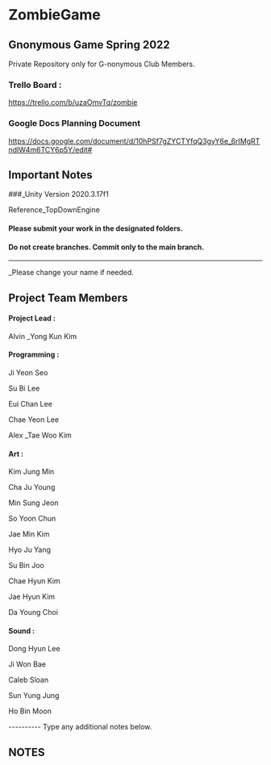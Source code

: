 # ZombieGame
## Gnonymous Game Spring 2022
  
Private Repository only for G-nonymous Club Members.

### Trello Board : 
https://trello.com/b/uzaOmvTq/zombie

### Google Docs Planning Document
https://docs.google.com/document/d/10hPSf7gZYCTYfqQ3gyY6e_6rIMgRTndIW4m6TCY6p5Y/edit#

## Important Notes

###_Unity Version 2020.3.17f1

Reference_TopDownEngine



#### Please submit your work in the designated folders.

#### Do not create branches. Commit only to the main branch.







--------------------------
  
_Please change your name if needed.

## Project Team Members

#### Project Lead : 

Alvin _Yong Kun Kim

#### Programming : 

Ji Yeon Seo

Su Bi Lee

Eui Chan Lee

Chae Yeon Lee

Alex _Tae Woo Kim



#### Art : 

Kim Jung Min

Cha Ju Young

Min Sung Jeon

So Yoon Chun

Jae Min Kim

Hyo Ju Yang

Su Bin Joo

Chae Hyun Kim

Jae Hyun Kim

Da Young Choi



#### Sound :

Dong Hyun Lee

Ji Won Bae

Caleb Sloan

Sun Yung Jung

Ho Bin Moon


---------- Type any additional notes below.

## NOTES


